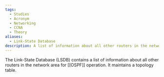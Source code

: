 ```yaml
---
tags:
  - Studies
  - Acronym
  - Networking
  - CCNA
  - Theory
aliases:
  - Link-State Database
description: A list of information about all other routers in the network used in OSPF.
---
```

The Link-State Database (LSDB) contains a list of information about all other routers in the network area for [[OSPF]] operation. It maintains a topology table.